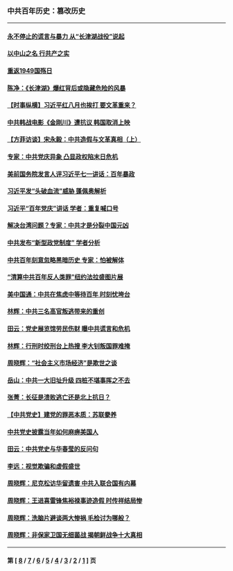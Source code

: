 ### 中共百年历史：篡改历史
---
#### [永不停止的谎言与暴力 从“长津湖战役”说起](../../pages/nf1176115/n13494094.md?11180430) 
#### [以中山之名 行共产之实](../../pages/nf1176115/n13346437.md?11180430) 
#### [重返1949国殇日](../../pages/nf1176115/n13346372.md?11180430) 
#### [陈净：《长津湖》爆红背后或隐藏危险的风暴](../../pages/nf1176115/n13314364.md?11180430) 
#### [【时事纵横】习近平红八月也挨打 要文革重来？](../../pages/nf1176115/n13231393.md?11180430) 
#### [中共韩战电影《金刚川》遭抗议 韩国取消上映](../../pages/nf1176115/n13219114.md?11180430) 
#### [【方菲访谈】宋永毅：中共造假与文革真相（上）](../../pages/nf1176115/n13200760.md?11180430) 
#### [专家：中共党庆异象 凸显政权陷末日危机](../../pages/nf1176115/n13067084.md?11180430) 
#### [美前国务院发言人评习近平七一讲话：百年暴政](../../pages/nf1176115/n13066986.md?11180430) 
#### [习近平发“头破血流”威胁 蓬佩奥解析](../../pages/nf1176115/n13063604.md?11180430) 
#### [习近平“百年党庆”讲话 学者：重复喊口号](../../pages/nf1176115/n13061411.md?11180430) 
#### [解决台湾问题？专家：中共才是分裂中国元凶](../../pages/nf1176115/n13060811.md?11180430) 
#### [中共发布“新型政党制度” 学者分析](../../pages/nf1176115/n13056354.md?11180430) 
#### [中共百年刻意忽略黑暗历史 专家：怕被解体](../../pages/nf1176115/n13056056.md?11180430) 
#### [“清算中共百年反人类罪”纽约法拉盛图片展](../../pages/nf1176115/n13052220.md?11180430) 
#### [美中国通：中共在焦虑中等待百年 时刻忧垮台](../../pages/nf1176115/n13048820.md?11180430) 
#### [林辉：中共三名高官叛逃带来的重创](../../pages/nf1176115/n13035206.md?11180430) 
#### [田云：党史展览馆劳民伤财 曝中共谎言和危机](../../pages/nf1176115/n13033900.md?11180430) 
#### [林辉：行刑时绞刑台上热搜 李大钊叛国罪难掩](../../pages/nf1176115/n13031965.md?11180430) 
#### [周晓辉：“社会主义市场经济”是欺世之谈](../../pages/nf1176115/n13024090.md?11180430) 
#### [岳山：中共一大旧址升级 四桩不堪事挥之不去](../../pages/nf1176115/n13021697.md?11180430) 
#### [张菁：长征是溃败逃亡还是北上抗日？](../../pages/nf1176115/n13020585.md?11180430) 
#### [【中共党史】建党的罪恶本质：苏联豢养](../../pages/nf1176115/n13011888.md?11180430) 
#### [中共党史披露当年如何麻痹美国人](../../pages/nf1176115/n12966400.md?11180430) 
#### [田云：中共党史与华春莹的反问句](../../pages/nf1176115/n12765178.md?11180430) 
#### [李远：视觉欺骗和虚假盛世](../../pages/nf1176115/n12993376.md?11180430) 
#### [周晓辉：尼克松访华留遗害 中共入联合国有内幕](../../pages/nf1176115/n12991422.md?11180430) 
#### [周晓辉：王进喜雷锋焦裕禄事迹造假 时传祥结局惨](../../pages/nf1176115/n12985497.md?11180430) 
#### [周晓辉：洗脑片避谈两大惨祸 毛检讨为哪般？](../../pages/nf1176115/n12971285.md?11180430) 
#### [周晓辉：非保家卫国无细菌战 揭朝鲜战争十大真相](../../pages/nf1176115/n12954161.md?11180430) 

---
#### 第 [ [8](./8.md?11180430) / [7](./7.md?11180430) / [6](./6.md?11180430) / [5](./5.md?11180430) / [4](./4.md?11180430) / [3](./3.md?11180430) / [2](./2.md?11180430) / [1](./1.md?11180430) ] 页
